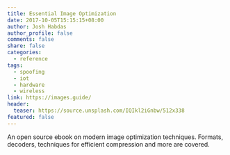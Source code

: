 ```yaml
---
title: Essential Image Optimization
date: 2017-10-05T15:15:15+08:00
author: Josh Habdas
author_profile: false
comments: false
share: false
categories:
  - reference
tags:
  - spoofing
  - iot
  - hardware
  - wireless
link: https://images.guide/
header:
  teaser: https://source.unsplash.com/IQIkl2iGnbw/512x338
featured: false
---
```


An open source ebook on modern image optimization techniques. Formats, decoders, techniques for efficient compression and more are covered.
